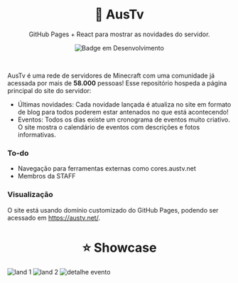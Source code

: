 <div align="center">
  <h1>💜 AusTv</h1>
  <p>GitHub Pages + React para mostrar as novidades do servidor.</p>

  ![Badge em Desenvolvimento](http://img.shields.io/static/v1?label=STATUS&message=DESENVOLVENDO&color=GREEN&style=for-the-badge)
  
</div>

<br>

AusTv é uma rede de servidores de Minecraft com uma comunidade já acessada por mais de **58.000** pessoas! Esse repositório hospeda a página principal do site do servidor:
- Últimas novidades: Cada novidade lançada é atualiza no site em formato de blog para todos poderem estar antenados no que está acontecendo!
- Eventos: Todos os dias existe um cronograma de eventos muito criativo. O site mostra o calendário de eventos com descrições e fotos informativas.

### To-do
- Navegação para ferramentas externas como cores.austv.net
- Membros da STAFF

### Visualização
O site está usando domínio customizado do GitHub Pages, podendo ser acessado em https://austv.net/.

<div align="center">
  <h1>⭐ Showcase</h1>
</div>

![land 1](https://github.com/user-attachments/assets/8baa0767-38da-4433-9532-4ffcb33f9cc8)
![land 2](https://github.com/user-attachments/assets/f71c8048-4661-4c9c-b881-85a90bbc1587)
![detalhe evento](https://github.com/user-attachments/assets/b70b779a-bae3-415f-812c-584eef555569)


<!-- todo
  Especificar icons: https://github.com/tandpfun/skill-icons?tab=readme-ov-file
  Showcase em GIF: https://github.com/abhisheknaiidu/awesome-github-profile-readme
  Pesquisar mais: https://www.google.com/search?q=github+showcase+readme&sca_esv=e43f164304cbaefd&sxsrf=AHTn8zraatRQBFGLsmCGKcSx-m1MbPJSzA%3A1738623039620&ei=P0ihZ6TDJdaz1sQPvo_UgQ8&ved=0ahUKEwjk3rLFy6iLAxXWmZUCHb4HNfAQ4dUDCBA&uact=5&oq=github+showcase+readme&gs_lp=Egxnd3Mtd2l6LXNlcnAiFmdpdGh1YiBzaG93Y2FzZSByZWFkbWUyBRAhGKABMgUQIRigATIFECEYoAEyBRAhGJ8FMgUQIRifBTIFECEYnwUyBRAhGJ8FMgUQIRifBTIFECEYnwUyBRAhGJ8FSP8HUN8BWK0HcAJ4AZABAJgBvgGgAZAGqgEDMC41uAEDyAEA-AEBmAIHoAKvBsICChAAGLADGNYEGEfCAgQQIxgnwgIFEAAY7wXCAgQQIRgVmAMAiAYBkAYIkgcDMi41oAeAIQ&sclient=gws-wiz-serp
  -->
  
